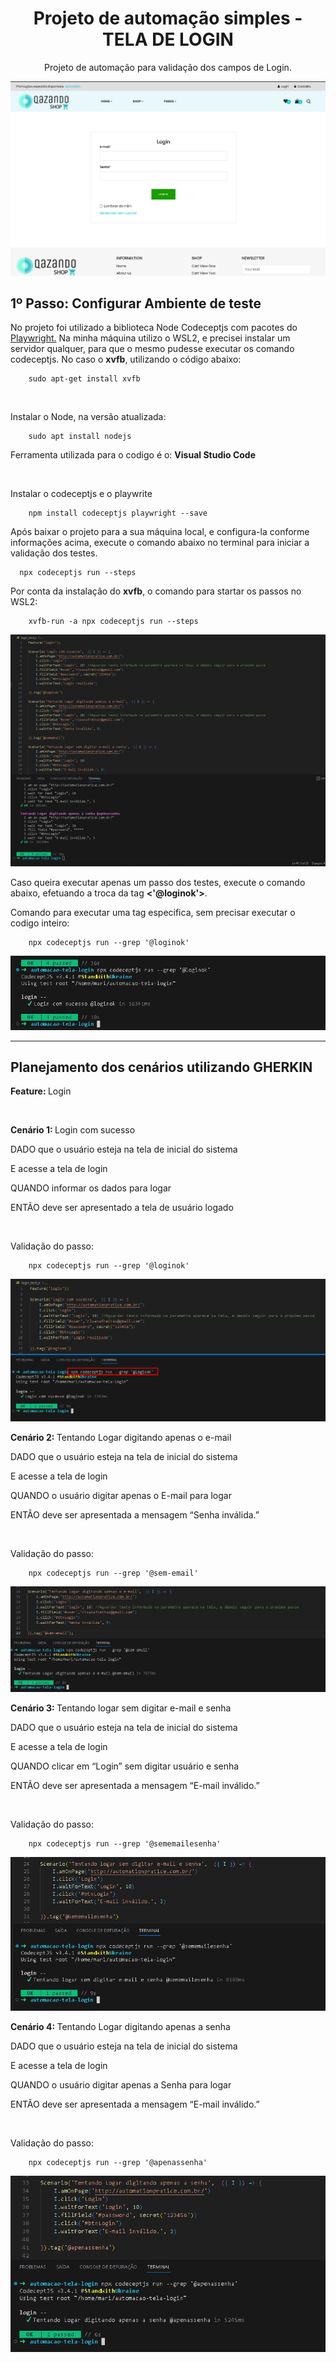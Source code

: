<div align=center>
<h1> Projeto de automação simples - TELA DE LOGIN </h1>

<p> Projeto de automação para validação dos campos de Login.</p>

<img src='/img/login.png'>

</div>


<h2><strong>1º Passo: </strong> Configurar Ambiente de teste</h2>

<p>
    No projeto foi utilizado a biblioteca Node Codeceptjs com pacotes do <a href="https://codecept.io/playwright/#setup">Playwright.</a>
    Na minha máquina utilizo o WSL2, e precisei instalar um servidor qualquer, para que o mesmo pudesse executar os comando codeceptjs.
    No caso o <strong>xvfb</strong>, utilizando o código abaixo:

</p>

`````
    sudo apt-get install xvfb

`````

<br>
<p>Instalar o Node, na versão atualizada:</p>


`````
    sudo apt install nodejs

`````

<p>Ferramenta utilizada para o codigo é o: <strong>Visual Studio Code</strong></p>
<br>

<p> Instalar o codeceptjs e o playwrite</p>

`````
    npm install codeceptjs playwright --save

`````

<p>Após baixar o projeto para a sua máquina local, e configura-la conforme informações acima, execute o comando abaixo no terminal para iniciar a validação dos testes.</p>

`````
  npx codeceptjs run --steps

`````


<p>Por conta da instalação do <strong>xvfb</strong>, o comando para startar os passos no WSL2:</p>

`````
    xvfb-run -a npx codeceptjs run --steps

`````

<img src='/img/Screenshot_3.png'>

<br>
<p>Caso queira executar apenas um passo dos testes, execute o comando abaixo, efetuando a troca da tag <strong><'@loginok'></strong>.</p>
<p>Comando para executar uma tag especifica, sem precisar executar o codigo inteiro:</p>

`````
    npx codeceptjs run --grep '@loginok'

`````
<img src='/img/Screenshot_4.png'>
<br>
<hr>
<h2>Planejamento dos cenários utilizando GHERKIN</h2>
<p><strong>Feature: </strong> Login</p>
<br>
<p><strong>Cenário  1: </strong> Login com sucesso </p>
<p>
DADO que o usuário esteja na tela de inicial do sistema

E acesse a tela de login

QUANDO informar os dados para logar

ENTÃO deve ser apresentado a tela de usuário logado
</p>

<br>
<p>Validação do passo:</p>

`````
    npx codeceptjs run --grep '@loginok'

`````
<img src='/img/login-ok.png'>

<br>

<p><strong>Cenário  2: </strong> Tentando Logar digitando apenas o e-mail </p>
<p>
DADO que o usuário esteja na tela de inicial do sistema

E acesse a tela de login

QUANDO o usuário digitar apenas o E-mail para logar

ENTÃO deve ser apresentada a mensagem “Senha inválida.”
</p>

<br>
<p>Validação do passo:</p>

`````
    npx codeceptjs run --grep '@sem-email'

`````
<img src='/img/sem-email.png'>

<br>

<p><strong>Cenário  3: </strong> Tentando logar sem digitar e-mail e senha </p>
<p>
DADO que o usuário esteja na tela de inicial do sistema

E acesse a tela de login

QUANDO clicar em “Login” sem digitar usuário e senha

ENTÃO deve ser apresentada a mensagem “E-mail inválido.”
</p>

<br>
<p>Validação do passo:</p>

`````
    npx codeceptjs run --grep '@sememailesenha'

`````
<img src='/img/sememailesenha.png'>

<br>

<p><strong>Cenário  4: </strong> Tentando Logar digitando apenas a senha </p>
<p>
DADO que o usuário esteja na tela de inicial do sistema

E acesse a tela de login

QUANDO o usuário digitar apenas a Senha para logar

ENTÃO deve ser apresentada a mensagem “E-mail inválido.”
</p>

<br>
<p>Validação do passo:</p>

`````
    npx codeceptjs run --grep '@apenassenha'

`````
<img src='/img/apenassenha.png'>

<br>

